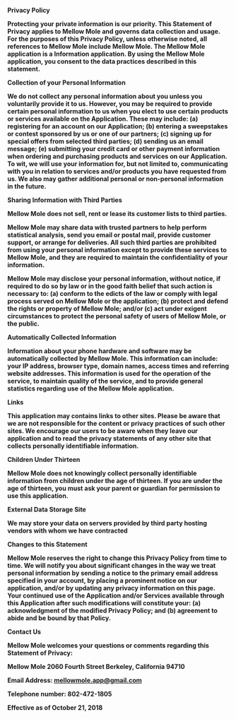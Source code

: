 <b>Privacy Policy<b>

Protecting your private information is our priority. This Statement of Privacy applies to
Mellow Mole and governs data collection and usage. For the purposes
of this Privacy Policy, unless otherwise noted, all references to Mellow Mole include Mellow
Mole. The Mellow Mole application is a Information application. By using the Mellow Mole application, you
consent to the data practices described in this statement. 

<b>Collection of your Personal Information<b>
  
We do not collect any personal information about you unless you voluntarily provide it to us.
However, you may be required to provide certain personal information to us when you elect to use
certain products or services available on the Application. These may include: (a) registering for an account
on our Application; (b) entering a sweepstakes or contest sponsored by us or one of our partners; (c)
signing up for special offers from selected third parties; (d) sending us an email message; (e)
submitting your credit card or other payment information when ordering and purchasing products
and services on our Application. To wit, we will use your information for, but not limited to,
communicating with you in relation to services and/or products you have requested from us. We
also may gather additional personal or non-personal information in the future.

<b>Sharing Information with Third Parties<b>
  
Mellow Mole does not sell, rent or lease its customer lists to third parties. 

Mellow Mole may share data with trusted partners to help perform statistical analysis, send you
email or postal mail, provide customer support, or arrange for deliveries. All such third parties are
prohibited from using your personal information except to provide these services to Mellow Mole,
and they are required to maintain the confidentiality of your information.

Mellow Mole may disclose your personal information, without notice, if required to do so by law
or in the good faith belief that such action is necessary to: (a) conform to the edicts of the law or
comply with legal process served on Mellow Mole or the application; (b) protect and defend the rights or
property of Mellow Mole; and/or (c) act under exigent circumstances to protect the personal
safety of users of Mellow Mole, or the public.

<b>Automatically Collected Information<b>

Information about your phone hardware and software may be automatically collected by
Mellow Mole. This information can include: your IP address, browser type, domain names, access
times and referring website addresses. This information is used for the operation of the service, to
maintain quality of the service, and to provide general statistics regarding use of the Mellow Mole
application. 

<b>Links<b>

This application may contains links to other sites. Please be aware that we are not responsible for the
content or privacy practices of such other sites. We encourage our users to be aware when they
leave our application and to read the privacy statements of any other site that collects personally
identifiable information. 

<b>Children Under Thirteen<b>

Mellow Mole does not knowingly collect personally identifiable information from children under
the age of thirteen. If you are under the age of thirteen, you must ask your parent or guardian for
permission to use this application.

<b>External Data Storage Site<b>
  
We may store your data on servers provided by third party hosting vendors with whom we have
contracted

<b>Changes to this Statement<b>

Mellow Mole reserves the right to change this Privacy Policy from time to time. We will notify you
about significant changes in the way we treat personal information by sending a notice to the
primary email address specified in your account, by placing a prominent notice on our application, and/or
by updating any privacy information on this page. Your continued use of the Application and/or Services
available through this Application after such modifications will constitute your: (a) acknowledgment of the
modified Privacy Policy; and (b) agreement to abide and be bound by that Policy. 

<b>Contact Us<b>

Mellow Mole welcomes your questions or comments regarding this Statement of Privacy:

Mellow Mole
2060 Fourth Street
Berkeley, California 94710

Email Address:
mellowmole.app@gmail.com

Telephone number:
802-472-1805 

Effective as of October 21, 2018 
